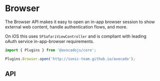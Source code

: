 # Browser

The Browser API makes it easy to open an in-app browser session to show external web content,
handle authentication flows, and more.

On iOS this uses `SFSafariViewController` and is compliant with leading oAuth service in-app-browser requirements.

```typescript
import { Plugins } from '@avocadojs/core';

Plugins.Browser.open('http://ionic-team.github.io/avocado');
```

## API

<plugin-api name="browser"></plugin-api>